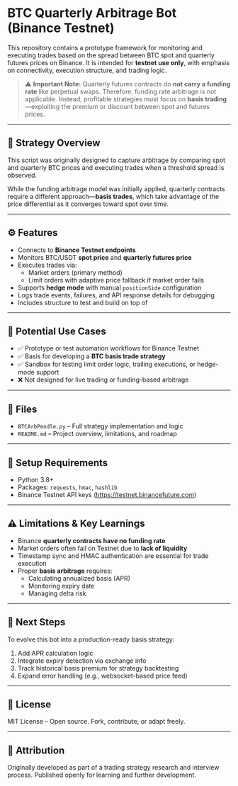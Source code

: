 # BTC Quarterly Arbitrage Bot (Binance Testnet)

This repository contains a prototype framework for monitoring and executing trades based on the spread between BTC spot and quarterly futures prices on Binance. It is intended for **testnet use only**, with emphasis on connectivity, execution structure, and trading logic.

> ⚠️ **Important Note:** Quarterly futures contracts do **not carry a funding rate** like perpetual swaps. Therefore, funding rate arbitrage is not applicable. Instead, profitable strategies must focus on **basis trading**—exploiting the premium or discount between spot and futures prices.

---

## 🧠 Strategy Overview

This script was originally designed to capture arbitrage by comparing spot and quarterly BTC prices and executing trades when a threshold spread is observed.

While the funding arbitrage model was initially applied, quarterly contracts require a different approach—**basis trades**, which take advantage of the price differential as it converges toward spot over time.

---

## ⚙️ Features

- Connects to **Binance Testnet endpoints**
- Monitors BTC/USDT **spot price** and **quarterly futures price**
- Executes trades via:
  - Market orders (primary method)
  - Limit orders with adaptive price fallback if market order fails
- Supports **hedge mode** with manual `positionSide` configuration
- Logs trade events, failures, and API response details for debugging
- Includes structure to test and build on top of

---

## 📌 Potential Use Cases

- ✅ Prototype or test automation workflows for Binance Testnet
- ✅ Basis for developing a **BTC basis trade strategy**
- ✅ Sandbox for testing limit order logic, trailing executions, or hedge-mode support
- ❌ Not designed for live trading or funding-based arbitrage

---

## 📁 Files

- `BTCArbPendle.py` – Full strategy implementation and logic
- `README.md` – Project overview, limitations, and roadmap

---

## 🔧 Setup Requirements

- Python 3.8+
- Packages: `requests`, `hmac`, `hashlib`
- Binance Testnet API keys (https://testnet.binancefuture.com)

---

## ⚠️ Limitations & Key Learnings

- Binance **quarterly contracts have no funding rate**
- Market orders often fail on Testnet due to **lack of liquidity**
- Timestamp sync and HMAC authentication are essential for trade execution
- Proper **basis arbitrage** requires:
  - Calculating annualized basis (APR)
  - Monitoring expiry date
  - Managing delta risk

---

## 🚀 Next Steps

To evolve this bot into a production-ready basis strategy:
1. Add APR calculation logic
2. Integrate expiry detection via exchange info
3. Track historical basis premium for strategy backtesting
4. Expand error handling (e.g., websocket-based price feed)

---

## 📜 License

MIT License – Open source. Fork, contribute, or adapt freely.

---

## 🙌 Attribution

Originally developed as part of a trading strategy research and interview process. Published openly for learning and further development.
